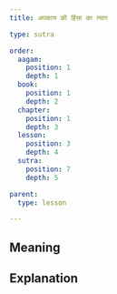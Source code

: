 ```yaml
---
title: अपकाय की हिंसा का त्याग

type: sutra

order:
  aagam: 
    position: 1
    depth: 1
  book: 
    position: 1
    depth: 2
  chapter:
    position: 1
    depth: 3
  lesson: 
    position: 3
    depth: 4
  sutra: 
    position: 7
    depth: 5

parent:
  type: lesson

---
```


## Meaning

## Explanation